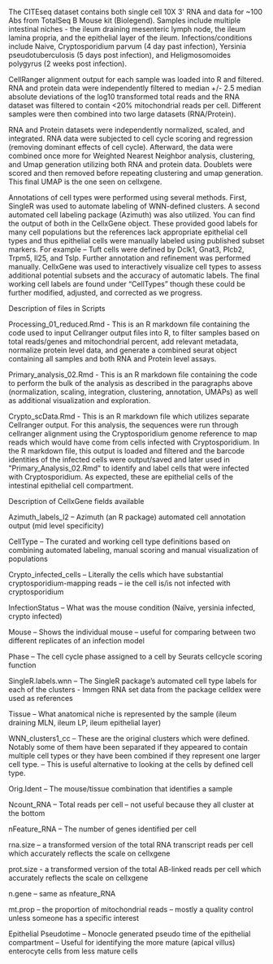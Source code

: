 The CITEseq dataset contains both single cell 10X 3' RNA and data for ~100 Abs from TotalSeq B Mouse kit (Biolegend). Samples include multiple intestinal niches - the ileum draining mesenteric lymph node, the ileum lamina propria, and the epithelial layer of the ileum. Infections/conditions include Naive, Cryptosporidium parvum (4 day past infection), Yersinia pseudotuberculosis (5 days post infection), and Heligmosomoides polygyrus (2 weeks post infection).

CellRanger alignment output for each sample was loaded into R and filtered. RNA and protein data were independently filtered to median +/- 2.5 median absolute deviations of the log10 transformed total reads and the RNA dataset was filtered to contain <20% mitochondrial reads per cell. Different samples were then combined into two large datasets (RNA/Protein). 

RNA and Protein datasets were independently normalized, scaled, and integrated. RNA data were subjected to cell cycle scoring and regression (removing dominant effects of cell cycle). Afterward, the data were combined once more for Weighted Nearest Neighbor analysis, clustering, and Umap generation utilizing both RNA and protein data. Doublets were scored and then removed before repeating clustering and umap generation. This final UMAP is the one seen on cellxgene.

Annotations of cell types were performed using several methods. First, SingleR was used to automate labeling of WNN-defined clusters.  A second automated cell labeling package (Azimuth) was also utilized. You can find the output of both in the CellxGene object. These provided good labels for many cell populations but the references lack appropriate epithelial cell types and thus epithelial cells were manually labeled using published subset markers. For example – Tuft cells were defined by Dclk1, Gnat3, Plcb2, Trpm5, Il25, and Tslp. Further annotation and refinement was performed manually. CellxGene was used to interactively visualize cell types to assess additional potential subsets and the accuracy of automatic labels. The final working cell labels are found under “CellTypes” though these could be further modified, adjusted, and corrected as we progress. 

Description of files in Scripts 

Processing_01_reduced.Rmd - This is an R markdown file containing the code used to input Cellranger output files into R, to filter samples based on total reads/genes and mitochondrial percent, add relevant metadata, normalize protein level data, and generate a combined seurat object containing all samples and both RNA and Protein level assays.

Primary_analysis_02.Rmd - This is an R markdown file containing the code to perform the bulk of the analysis as described in the paragraphs above (normalization, scaling, integration, clustering, annotation, UMAPs) as well as additional visualization and exploration.

Crypto_scData.Rmd - This is an R markdown file which utilizes separate Cellranger output. For this analysis, the sequences were run through cellranger alignment using the Cryptosporidium genome reference to map reads which would have come from cells infected with Cryptosporidium. In the R markdown file, this output is loaded and filtered and the barcode identities of the infected cells were output/saved and later used in "Primary_Analysis_02.Rmd" to identify and label cells that were infected with Cryptosporidium. As expected, these are epithelial cells of the intestinal epithelial cell compartment. 

Description of CellxGene fields available

Azimuth_labels_l2 – Azimuth (an R package) automated cell annotation output (mid level specificity)

CellType – The curated and working cell type definitions based on combining automated labeling, manual scoring and manual visualization of populations

Crypto_infected_cells – Literally the cells which have substantial cryptosporidium-mapping reads – ie the cell is/is not infected with cryptosporidium

InfectionStatus – What was the mouse condition (Naïve, yersinia infected, crypto infected)

Mouse – Shows the individual mouse – useful for comparing between two different replicates of an infection model

Phase – The cell cycle phase assigned to a cell by Seurats cellcycle scoring function

SingleR.labels.wnn – The SingleR package’s automated cell type labels for each of the clusters - Immgen RNA set data from the package celldex were used as references

Tissue – What anatomical niche is represented by the sample (ileum draining MLN, ileum LP, ileum epithelial layer)

WNN_clusters1_cc – These are the original clusters which were defined. Notably some of them have been separated if they appeared to contain multiple cell types or they have been combined if they represent one larger cell type.  – This is useful alternative to looking at the cells by defined cell type. 

Orig.Ident – The mouse/tissue combination that identifies a sample

Ncount_RNA – Total reads per cell – not useful because they all cluster at the bottom

nFeature_RNA – The number of genes identified per cell

rna.size – a transformed version of the total RNA transcript reads per cell which accurately reflects the scale on cellxgene

prot.size - a transformed version of the total AB-linked reads per cell which accurately reflects the scale on cellxgene

n.gene – same as nfeature_RNA 

mt.prop – the proportion of mitochondrial reads – mostly a quality control unless someone has a specific interest

Epithelial Pseudotime – Monocle generated pseudo time of the epithelial compartment – Useful for identifying the more mature (apical villus) enterocyte cells from less mature cells

